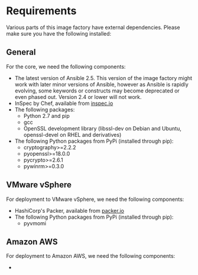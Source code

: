 # Requirements

Various parts of this image factory have external dependencies. Please make sure you have the following installed:

## General

For the core, we need the following components:

* The latest version of Ansible 2.5. This version of the image factory might work with later minor versions of Ansible, 
however as Ansible is rapidly evolving, some keywords or constructs may become deprecated or even phased out. 
Version 2.4 or
lower will not work.
* InSpec by Chef, available from [inspec.io](https://www.inspec.io)
* The following packages: 
  * Python 2.7 and pip
  * gcc
  * OpenSSL development library (libssl-dev on Debian and Ubuntu, openssl-devel on RHEL and derivatives)
* The following Python packages from PyPi (installed through pip):
  * cryptography>=2.2.2
  * pyopenssl>=18.0.0
  * pycrypto>=2.6.1
  * pywinrm>=0.3.0
  
## VMware vSphere

For deployment to VMware vSphere, we need the following components:

* HashiCorp's Packer, available from [packer.io](https://www.packer.io)
* The following Python packages from PyPi (installed through pip):
  * pyvmomi
  
## Amazon AWS

For deployment to Amazon AWS, we need the following components:

* 

